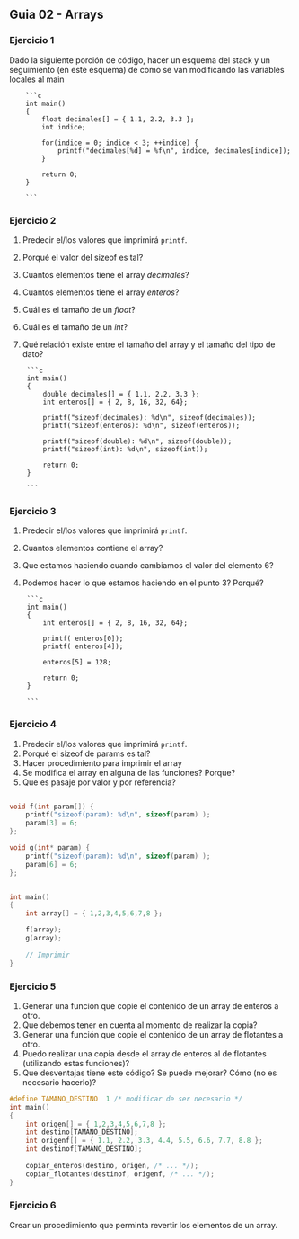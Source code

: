 ## Guia 02 - Arrays

### Ejercicio 1

Dado la siguiente porción de código, hacer un esquema del stack y un seguimiento (en este esquema) de como se van modificando las variables locales al main 

        ```c
        int main()
        {
            float decimales[] = { 1.1, 2.2, 3.3 };
            int indice;

            for(indice = 0; indice < 3; ++indice) {
                printf("decimales[%d] = %f\n", indice, decimales[indice]);
            }
        
            return 0;
        }
        
        ```

### Ejercicio 2

1. Predecir el/los valores que imprimirá ```printf```. 
2. Porqué el valor del sizeof es tal?
3. Cuantos elementos tiene el array *decimales*?
4. Cuantos elementos tiene el array *enteros*?
5. Cuál es el tamaño de un *float*?
6. Cuál es el tamaño de un *int*?
7. Qué relación existe entre el tamaño del array y el tamaño del tipo de dato?

        ```c
        int main()
        {
            double decimales[] = { 1.1, 2.2, 3.3 };
            int enteros[] = { 2, 8, 16, 32, 64};

            printf("sizeof(decimales): %d\n", sizeof(decimales)); 
            printf("sizeof(enteros): %d\n", sizeof(enteros)); 
        
            printf("sizeof(double): %d\n", sizeof(double)); 
            printf("sizeof(int): %d\n", sizeof(int)); 
        
            return 0;
        }
        
        ```

### Ejercicio 3

1. Predecir el/los valores que imprimirá ```printf```. 
2. Cuantos elementos contiene el array?
3. Que estamos haciendo cuando cambiamos el valor del elemento 6?
4. Podemos hacer lo que estamos haciendo en el punto 3? Porqué?

        ```c
        int main()
        {
            int enteros[] = { 2, 8, 16, 32, 64};

            printf( enteros[0]);
            printf( enteros[4]);

            enteros[5] = 128;
        
            return 0;
        }
        
        ```


### Ejercicio 4

1. Predecir el/los valores que imprimirá ```printf```. 
2. Porqué el sizeof de params es  tal?
3. Hacer procedimiento para imprimir el array
4. Se modifica el array en alguna de las funciones? Porque?
5. Que es pasaje por valor y por referencia?

```c

void f(int param[]) {
    printf("sizeof(param): %d\n", sizeof(param) );
    param[3] = 6;
};

void g(int* param) {
    printf("sizeof(param): %d\n", sizeof(param) );
    param[6] = 6;
};


int main()
{
    int array[] = { 1,2,3,4,5,6,7,8 };

    f(array);
    g(array);
    
    // Imprimir 
}

```

### Ejercicio 5

1. Generar una función que copie el contenido de un array de enteros a  otro.
2. Que debemos tener en cuenta al momento de realizar la copia?
3. Generar una función que copie el contenido de un array de flotantes a  otro.
4. Puedo realizar una copia desde el array de enteros al de flotantes (utilizando estas funciones)?
5. Que desventajas tiene este código? Se puede mejorar? Cómo (no es necesario hacerlo)?
```c
#define TAMANO_DESTINO  1 /* modificar de ser necesario */
int main()
{
    int origen[] = { 1,2,3,4,5,6,7,8 };
    int destino[TAMANO_DESTINO];
    int origenf[] = { 1.1, 2.2, 3.3, 4.4, 5.5, 6.6, 7.7, 8.8 };
    int destinof[TAMANO_DESTINO];
    
    copiar_enteros(destino, origen, /* ... */);
    copiar_flotantes(destinof, origenf, /* ... */);
}

```

### Ejercicio 6

Crear un procedimiento que perminta revertir los elementos de un array.

